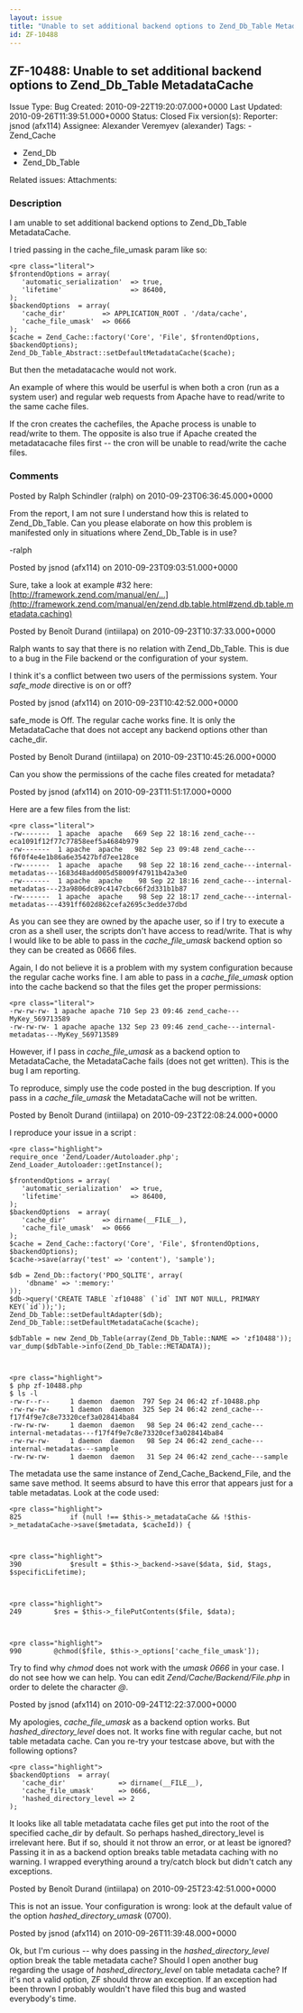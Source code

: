 ```yaml
---
layout: issue
title: "Unable to set additional backend options to Zend_Db_Table MetadataCache"
id: ZF-10488
---
```


ZF-10488: Unable to set additional backend options to Zend\_Db\_Table MetadataCache
-----------------------------------------------------------------------------------

 Issue Type: Bug Created: 2010-09-22T19:20:07.000+0000 Last Updated: 2010-09-26T11:39:51.000+0000 Status: Closed Fix version(s): 
 Reporter:  jsnod (afx114)  Assignee:  Alexander Veremyev (alexander)  Tags: - Zend\_Cache
- Zend\_Db
- Zend\_Db\_Table
 
 Related issues: 
 Attachments: 
### Description

I am unable to set additional backend options to Zend\_Db\_Table MetadataCache.

I tried passing in the cache\_file\_umask param like so:

 
    <pre class="literal">
    $frontendOptions = array(
       'automatic_serialization'  => true,
       'lifetime'                 => 86400,  
    );
    $backendOptions  = array(
       'cache_dir'         => APPLICATION_ROOT . '/data/cache',
       'cache_file_umask'  => 0666
    );
    $cache = Zend_Cache::factory('Core', 'File', $frontendOptions, $backendOptions);
    Zend_Db_Table_Abstract::setDefaultMetadataCache($cache);


But then the metadatacache would not work.

An example of where this would be userful is when both a cron (run as a system user) and regular web requests from Apache have to read/write to the same cache files.

If the cron creates the cachefiles, the Apache process is unable to read/write to them. The opposite is also true if Apache created the metadatacache files first -- the cron will be unable to read/write the cache files.

 

 

### Comments

Posted by Ralph Schindler (ralph) on 2010-09-23T06:36:45.000+0000

From the report, I am not sure I understand how this is related to Zend\_Db\_Table. Can you please elaborate on how this problem is manifested only in situations where Zend\_Db\_Table is in use?

-ralph

 

 

Posted by jsnod (afx114) on 2010-09-23T09:03:51.000+0000

Sure, take a look at example #32 here: [http://framework.zend.com/manual/en/…](http://framework.zend.com/manual/en/zend.db.table.html#zend.db.table.metadata.caching)

 

 

Posted by Benoît Durand (intiilapa) on 2010-09-23T10:37:33.000+0000

Ralph wants to say that there is no relation with Zend\_Db\_Table. This is due to a bug in the File backend or the configuration of your system.

I think it's a conflict between two users of the permissions system. Your _safe\_mode_ directive is on or off?

 

 

Posted by jsnod (afx114) on 2010-09-23T10:42:52.000+0000

safe\_mode is Off. The regular cache works fine. It is only the MetadataCache that does not accept any backend options other than cache\_dir.

 

 

Posted by Benoît Durand (intiilapa) on 2010-09-23T10:45:26.000+0000

Can you show the permissions of the cache files created for metadata?

 

 

Posted by jsnod (afx114) on 2010-09-23T11:51:17.000+0000

Here are a few files from the list:

 
    <pre class="literal">
    -rw-------  1 apache  apache   669 Sep 22 18:16 zend_cache---eca1091f12f77c77858eef5a4684b979
    -rw-------  1 apache  apache   982 Sep 23 09:48 zend_cache---f6f0f4e4e1b86a6e35427bfd7ee128ce
    -rw-------  1 apache  apache    98 Sep 22 18:16 zend_cache---internal-metadatas---1683d48add005d58009f47911b42a3e0
    -rw-------  1 apache  apache    98 Sep 22 18:16 zend_cache---internal-metadatas---23a9806dc89c4147cbc66f2d331b1b87
    -rw-------  1 apache  apache    98 Sep 22 18:17 zend_cache---internal-metadatas---4391ff602d862cefa2695c3edde37dbd


As you can see they are owned by the apache user, so if I try to execute a cron as a shell user, the scripts don't have access to read/write. That is why I would like to be able to pass in the _cache\_file\_umask_ backend option so they can be created as 0666 files.

Again, I do not believe it is a problem with my system configuration because the regular cache works fine. I am able to pass in a _cache\_file\_umask_ option into the cache backend so that the files get the proper permissions:

 
    <pre class="literal">
    -rw-rw-rw- 1 apache apache 710 Sep 23 09:46 zend_cache---MyKey_569713589
    -rw-rw-rw- 1 apache apache 132 Sep 23 09:46 zend_cache---internal-metadatas---MyKey_569713589


However, if I pass in _cache\_file\_umask_ as a backend option to MetadataCache, the MetadataCache fails (does not get written). This is the bug I am reporting.

To reproduce, simply use the code posted in the bug description. If you pass in a _cache\_file\_umask_ the MetadataCache will not be written.

 

 

Posted by Benoît Durand (intiilapa) on 2010-09-23T22:08:24.000+0000

I reproduce your issue in a script :

 
    <pre class="highlight">
    require_once 'Zend/Loader/Autoloader.php';
    Zend_Loader_Autoloader::getInstance();
    
    $frontendOptions = array(
       'automatic_serialization'  => true,
       'lifetime'                 => 86400,  
    );
    $backendOptions  = array(
       'cache_dir'         => dirname(__FILE__),
       'cache_file_umask'  => 0666
    );
    $cache = Zend_Cache::factory('Core', 'File', $frontendOptions, $backendOptions);
    $cache->save(array('test' => 'content'), 'sample');
    
    $db = Zend_Db::factory('PDO_SQLITE', array(
        'dbname' => ':memory:'
    ));
    $db->query('CREATE TABLE `zf10488` (`id` INT NOT NULL, PRIMARY KEY(`id`));');
    Zend_Db_Table::setDefaultAdapter($db);
    Zend_Db_Table::setDefaultMetadataCache($cache);
    
    $dbTable = new Zend_Db_Table(array(Zend_Db_Table::NAME => 'zf10488'));
    var_dump($dbTable->info(Zend_Db_Table::METADATA));


 
    <pre class="highlight">
    $ php zf-10488.php
    $ ls -l 
    -rw-r--r--     1 daemon  daemon  797 Sep 24 06:42 zf-10488.php
    -rw-rw-rw-     1 daemon  daemon  325 Sep 24 06:42 zend_cache---f17f4f9e7c8e73320cef3a028414ba84
    -rw-rw-rw-     1 daemon  daemon   98 Sep 24 06:42 zend_cache---internal-metadatas---f17f4f9e7c8e73320cef3a028414ba84
    -rw-rw-rw-     1 daemon  daemon   98 Sep 24 06:42 zend_cache---internal-metadatas---sample
    -rw-rw-rw-     1 daemon  daemon   31 Sep 24 06:42 zend_cache---sample


The metadata use the same instance of Zend\_Cache\_Backend\_File, and the same save method. It seems absurd to have this error that appears just for a table metadatas. Look at the code used:

 
    <pre class="highlight">
    825            if (null !== $this->_metadataCache && !$this->_metadataCache->save($metadata, $cacheId)) {


 
    <pre class="highlight">
    390            $result = $this->_backend->save($data, $id, $tags, $specificLifetime);


 
    <pre class="highlight">
    249        $res = $this->_filePutContents($file, $data);


 
    <pre class="highlight">
    990        @chmod($file, $this->_options['cache_file_umask']);


Try to find why _chmod_ does not work with the _umask 0666_ in your case. I do not see how we can help. You can edit _Zend/Cache/Backend/File.php_ in order to delete the character _@_.

 

 

Posted by jsnod (afx114) on 2010-09-24T12:22:37.000+0000

My apologies, _cache\_file\_umask_ as a backend option works. But _hashed\_directory\_level_ does not. It works fine with regular cache, but not table metadata cache. Can you re-try your testcase above, but with the following options?

 
    <pre class="highlight">
    $backendOptions  = array(
       'cache_dir'             => dirname(__FILE__),
       'cache_file_umask'      => 0666,
       'hashed_directory_level => 2
    );


It looks like all table metadatata cache files get put into the root of the specified cache\_dir by default. So perhaps hashed\_directory\_level is irrelevant here. But if so, should it not throw an error, or at least be ignored? Passing it in as a backend option breaks table metadata caching with no warning. I wrapped everything around a try/catch block but didn't catch any exceptions.

 

 

Posted by Benoît Durand (intiilapa) on 2010-09-25T23:42:51.000+0000

This is not an issue. Your configuration is wrong: look at the default value of the option _hashed\_directory\_umask_ (0700).

 

 

Posted by jsnod (afx114) on 2010-09-26T11:39:48.000+0000

Ok, but I'm curious -- why does passing in the _hashed\_directory\_level_ option break the table metadata cache? Should I open another bug regarding the usage of _hashed\_directory\_level_ on table metadata cache? If it's not a valid option, ZF should throw an exception. If an exception had been thrown I probably wouldn't have filed this bug and wasted everybody's time.

 

 